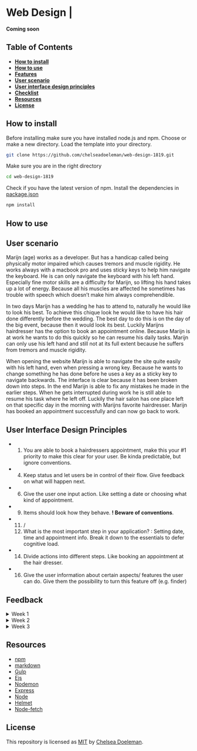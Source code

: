 # Web Design | 

**Coming soon**

## Table of Contents
* **[How to install](#how-to-install)**
* **[How to use](#how-to-use)**
* **[Features](#features)**
* **[User scenario](#user-scenario)**
* **[User interface design principles](#user-interface-design-principles)**
* **[Checklist](#checklist)**
* **[Resources](#resources)**
* **[License](#license)**

## How to install

Before installing make sure you have installed node.js and npm.
Choose or make a new directory.
Load the template into your directory.

```bash
git clone https://github.com/chelseadoeleman/web-design-1819.git
```

Make sure you are in the right directory 
```bash
cd web-design-1819
```

Check if you have the latest version of npm.
Install the dependencies in [package.json](./package.json)
```bash
npm install
```

## How to use


## User scenario

Marijn (age) works as a developer. But has a handicap called being physically motor impaired which causes tremors and muscle rigidity. He works always with a macbook pro and uses sticky keys to help him navigate the keyboard. He is can only navigate the keyboard with his left hand. Especially fine motor skills are a difficulty for Marijn, so lifting his hand takes up a lot of energy. Because all his muscles are affected he sometimes has trouble with speech which doesn’t make him always comprehendible.

In two days Marijn has a wedding he has to attend to, naturally he would like to look his best. To achieve this chique look he would like to have his hair done differently before the wedding. 
The best day to do this is on the day of the big event, because then it would look its best. Luckily Marijns hairdresser has the option to book an appointment online. Because Marijn is at work he wants to do this quickly so he can resume his daily tasks. Marijn can only use his left hand and still not at its full extent because he suffers from tremors and muscle rigidity. 

When opening the website Marijn is able to navigate the site quite easily with his left hand, even when pressing a wrong key. Because he wants to change something he has done before he uses a key as a sticky key to navigate backwards. The interface is clear because it has been broken down into steps. In the end Marijn is able to fix any mistakes he made in the earlier steps. When he gets interrupted during work he is still able to resume his task where he left off. Luckily the hair salon has one place left on that specific day in the morning with Marijns favorite hairdresser. Marijn has booked an appointment successfully and can now go back to work.

## User Interface Design Principles

* 1. You are able to book a hairdressers appointment, make this your #1 priority to make this clear for your user. Be kinda predictable, but ignore conventions.

* 4. Keep status and let users be in control of their flow. Give feedback on what will happen next.

* 6. Give the user one input action. Like setting a date or choosing what kind of appointment.

* 9. Items should look how they behave. **! Beware of conventions**. 

* 11. / 
    12.  What is the most important step in your application? : Setting date, time and appointment info. Break it down to   the essentials to defer cognitive load. 

* 14. Divide actions into different steps. Like booking an appointment at the hair dresser.

* 16. Give the user information about certain aspects/ features the user can do. Give them the possibility to turn this feature off (e.g. finder)

## Feedback

<details>  
    <summary>Week 1</summary>

## Feedback

*   Give some sort of explanation for certain feature, that the user might not understand. For example the **finder** interface on Mac OS. Where the user is able to make his own navigation and how much explantion they would like at certain icons.
* The datepicker is a very usefull user case for Marijn, so try to itterate on this. Think of a concept around it.

</details>

<details>  
    <summary>Week 2</summary>

This week we actually got to test with Marijn. 
**NOTE** the feedback is actually notated in Dutch and has to be updated to English.

## Feedback

- Navigeert niet met tab, maar meestal met de spatiebalk of trackpad.
- Tab werkt niet lekker in safari.
- Pijltjes toetsen ‘H’ ‘J’ ‘K’ ’L’ om te navigeren, beter dan 'A' 'S' 'D' 'W'.
- Gebruikt liever pijltjes toetsen voor een drag & drop

**Eigen feedback tijdens de observatie**
- Spatiebalk is prima om te navigeren.
- Input velden zijn niet altijd even goed, aangezien er meerdere getallen ingevoerd kunnen worden.
- Gebruikt soms ook zijn trackpad.
- Knoppen die dichter bij elkaar staan zijn fijner, zorg dan wel voor een groter raakvlak.
- Wil soms ook gebruik maken van de pijltjes toetsen, liever dan het opdelen van het toetsenbord in twee delen.

**Verbeter punten**
- Input kan niet juist ingevoerd worden
- Navigeren gaat moeizaam misschien balk aan de zijkant weghalen?
- Uitleg groter maken.
- Tikt vaak 2 toetsen tegelijk in - andere toetsen uitzetten?
- Laat zien wat de datum is.
- Maakt gebruik van safari als browser ipv chrome.


- Iets doen met programmeer taal - want Marijn is een developer.
- Let op case sensitivity (CAPS LOCK) toLowerCase( )
- Zo min mogelijk intikken - geen spaties, komma’s, punten, etc.
- Maak onderdelen die niet over het hele scherm verspreid zijn, want dan moet Marijn ver navigeren.
- Native form controls werken vaak goed - nog meer optimaliseren.
- Vergeet niet te stress testen - te hoge waardes invullen.

- Bij een geboortedatum is een dropdown niet handig
- Geboorte jaar interessante use case
- Gebruikt de touch bar om terug te gaan


</details>


<details>  
    <summary>Week 3</summary>

This week we had a second session with Marijn.
**NOTE** the feedback is actually notated in Dutch and has to be updated to English.

## Feedback

**Observaties**
* Aanwijzing geven hoe dingen werken en waar dingen te vinden zijn in de applicatie is handig.

* Liever geen dubbele keys
* Basis logica voor toetsenbord geen > maar . - houd de standaard layout aan van QWERTY.
* Focus door laten gaan vanaf een dropdown naar een volgend dropdown item na het invullen is handig.

* Gebruik maken van sticky keys om te switchen tussen input velden.
* Ziet snel bugs in de code en houd van stress testen.
* Gebruikt zijn duim om het touchpad te besturen, vingers zijn gestrekt

*  Joystick kan goed bestuurd worden, maar is wel bewerkelijk vanwege de gevoeligheid hiervan - snelheid lager?

* Gebruikt graag enter, wanneer hij gebruik maakt van de pijltjes toetsen. Maar bij het gebruik van
WASD als pijltjes toetsen, dan gebruikt hij liever tab als enter toets.
Toetsen die dicht bij elkaar liggen zijn chill.

* Vindt snel edge cases


**Eigen Feeback**
* Knoppen zijn groot genoeg.
* Datum invullen ging gemakkelijk.
* Dropdowns werken beter dan input velden, omdat de waardes hiervan moeilijk te bewerken zijn, wanneer je per ongeluk iets ander in toetst.
* Stap voor stap navigeren werkt ook goed.



**Nieuwe concept ideeën**
* Voeg geluiden toe wanneer de focus per ongeluk verloren gaat zodat de gebruiker weet dat hij de focus er opnieuw op moet zetten (hoofdbewegingen zorgen ervoor dat er soms iets op het scherm niet gezien wordt)

* Makkelijk kunnen switchen van trackpad naar toetsenbord, dus ga door naar de volgende focus style met het keyboard op de plek waar je gebleven bent op die pagina. Detecteer dus je locatie van de gebruiker op een pagina en ga naar de dichtsbijzijnde focus style. Dit voorkomt dat de gebruiker weer vanaf bovenaan moet beginnen met het navigeren van de paigna.

* Elke keer als je naast een button klikt met een bepaald margin deze steeds groter maken en dan weer terug veranderen naar de oude grootte
    

</details>


## Resources

* [npm](https://docs.npmjs.com/cli/run-script)
* [markdown](https://guides.github.com/features/mastering-markdown/)
* [Gulp](https://gulpjs.com/)
* [Ejs](https://ejs.co/)
* [Nodemon](https://nodemon.io/)
* [Express](https://expressjs.com/)
* [Node](https://nodejs.org/en/)
* [Helmet](https://github.com/helmetjs/helmet)
* [Node-fetch](https://www.npmjs.com/package/node-fetch)

## License
This repository is licensed as [MIT](LICENSE) by [Chelsea Doeleman](https://github.com/chelseadoeleman).
